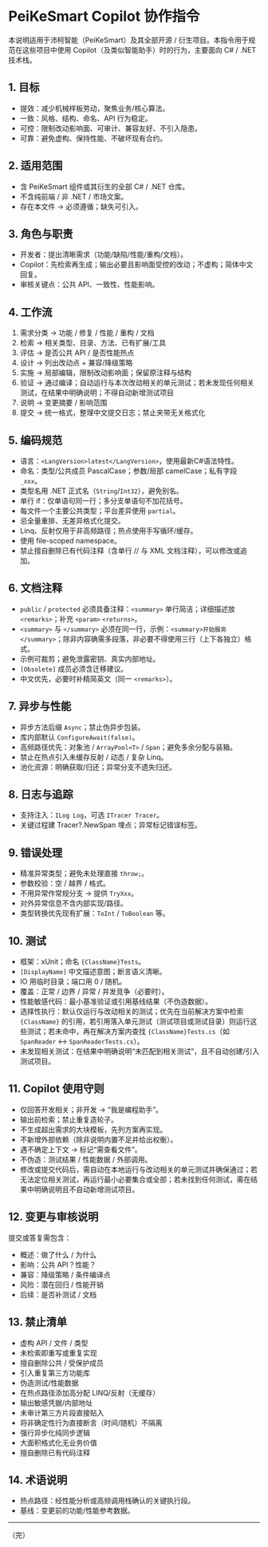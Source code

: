 # PeiKeSmart Copilot 协作指令

本说明适用于沛柯智能（PeiKeSmart）及其全部开源 / 衍生项目。本指令用于规范在这些项目中使用 Copilot（及类似智能助手）时的行为，主要面向 C# / .NET 技术栈。

## 1. 目标
- 提效：减少机械样板劳动，聚焦业务/核心算法。
- 一致：风格、结构、命名、API 行为稳定。
- 可控：限制改动影响面、可审计、兼容友好、不引入隐患。
- 可靠：避免虚构、保持性能、不破坏现有合约。

## 2. 适用范围
- 含 PeiKeSmart 组件或其衍生的全部 C# / .NET 仓库。
- 不含纯前端 / 非 .NET / 市场文案。
- 存在本文件 → 必须遵循；缺失可引入。

## 3. 角色与职责
- 开发者：提出清晰需求（功能/缺陷/性能/重构/文档）。
- Copilot：先检索再生成；输出必要且影响面受控的改动；不虚构；简体中文回复。
- 审核关键点：公共 API、一致性、性能影响。

## 4. 工作流
1) 需求分类 → 功能 / 修复 / 性能 / 重构 / 文档  
2) 检索 → 相关类型、目录、方法、已有扩展/工具  
3) 评估 → 是否公共 API / 是否性能热点  
4) 设计 → 列出改动点 + 兼容/降级策略  
5) 实施 → 局部编辑，限制改动影响面；保留原注释与结构  
6) 验证 → 通过编译；自动运行与本次改动相关的单元测试；若未发现任何相关测试，在结果中明确说明；不得自动新增测试项目  
7) 说明 → 变更摘要 / 影响范围 
8) 提交 → 统一格式，整理中文提交日志；禁止夹带无关格式化

## 5. 编码规范
- 语言：`<LangVersion>latest</LangVersion>`，使用最新C#语法特性。
- 命名：类型/公共成员 PascalCase；参数/局部 camelCase；私有字段 `_xxx`。
- 类型名用 .NET 正式名（`String`/`Int32`），避免别名。
- 单行 if：仅单语句同一行；多分支单语句不加花括号。
- 每文件一个主要公共类型；平台差异使用 `partial`。
- 忌全量重排、无差异格式化提交。
- Linq、反射仅用于非高频路径；热点使用手写循环/缓存。
- 使用 file-scoped namespace。
- 禁止擅自删除已有代码注释（含单行 // 与 XML 文档注释），可以修改或追加。

## 6. 文档注释
- `public` / `protected` 必须具备注释：`<summary>` 单行简洁；详细描述放 `<remarks>`；补充 `<param>` `<returns>`。
- `<summary>` 与 `</summary>` 必须在同一行，示例：`<summary>开始服务</summary>`；除非内容确需多段落，非必要不得使用三行（上下各独立）格式。
- 示例可裁剪；避免泄露密钥、真实内部地址。
- `[Obsolete]` 成员必须含迁移建议。
- 中文优先，必要时补精简英文（同一 `<remarks>`）。

## 7. 异步与性能
- 异步方法后缀 `Async`；禁止伪异步包装。
- 库内部默认 `ConfigureAwait(false)`。
- 高频路径优先：对象池 / `ArrayPool<T>` / `Span`；避免多余分配与装箱。
- 禁止在热点引入未缓存反射 / 动态 / 复杂 Linq。
- 池化资源：明确获取/归还；异常分支不遗失归还。

## 8. 日志与追踪
- 支持注入：`ILog Log`，可选 `ITracer Tracer`。
- 关键过程建 Tracer?.NewSpan 埋点；异常标记错误标签。

## 9. 错误处理
- 精准异常类型；避免未处理直接 `throw;`。
- 参数校验：空 / 越界 / 格式。
- 不用异常作常规分支 → 提供 `TryXxx`。
- 对外异常信息不含内部实现/路径。
- 类型转换优先现有扩展：`ToInt` / `ToBoolean` 等。

## 10. 测试
- 框架：xUnit；命名 `{ClassName}Tests`。
- `[DisplayName]` 中文描述意图；断言语义清晰。
- IO 用临时目录；端口用 0 / 随机。
- 覆盖：正常 / 边界 / 异常 / 并发竞争（必要时）。
- 性能敏感代码：最小基准验证或引用基线结果（不伪造数据）。
- 选择性执行：默认仅运行与改动相关的测试；优先在当前解决方案中检索 `{ClassName}` 的引用，若引用落入单元测试（测试项目或测试目录）则运行这些测试；若未命中，再在解决方案内查找 `{ClassName}Tests.cs`（如 `SpanReader` ↔ `SpanReaderTests.cs`）。
- 未发现相关测试：在结果中明确说明“未匹配到相关测试”，且不自动创建/引入测试项目。

## 11. Copilot 使用守则
- 仅回答开发相关；非开发 → “我是编程助手”。
- 输出前检索；禁止重复造轮子。
- 不生成超出需求的大块模板，先列方案再实现。
- 不新增外部依赖（除非说明内置不足并给出权衡）。
- 遇不确定上下文 → 标记“需查看文件”。
- 不伪造：测试结果 / 性能数据 / 外部调用。
- 修改或提交代码后，需自动在本地运行与改动相关的单元测试并确保通过；若无法定位相关测试，再运行最小必要集合或全部；若未找到任何测试，需在结果中明确说明且不自动新增测试项目。

## 12. 变更与审核说明
提交或答复需包含：
- 概述：做了什么 / 为什么
- 影响：公共 API？性能？
- 兼容：降级策略 / 条件编译点
- 风险：潜在回归 / 性能开销
- 后续：是否补测试 / 文档

## 13. 禁止清单
- 虚构 API / 文件 / 类型
- 未检索即重写或重复实现
- 擅自删除公共 / 受保护成员
- 引入重复第三方功能库
- 伪造测试/性能数据
- 在热点路径添加高分配 LINQ/反射（无缓存）
- 输出敏感凭据/内部地址
- 未审计第三方片段直接贴入
- 将非确定性行为直接断言（时间/随机）不隔离
- 强行异步化纯同步逻辑
- 大面积格式化无业务价值
- 擅自删除已有代码注释

## 14. 术语说明
- 热点路径：经性能分析或高频调用栈确认的关键执行段。
- 基线：变更前的功能/性能参考数据。

---
（完）
